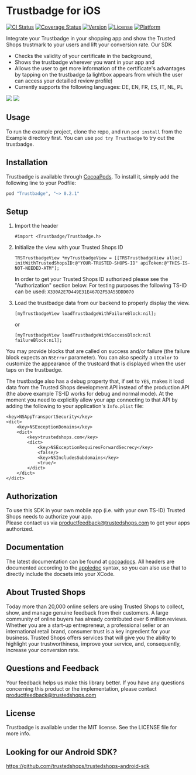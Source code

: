 # Trustbadge for iOS

[![CI Status](https://travis-ci.org/trustedshops/trustedshops-ios-sdk.svg?branch=master)](https://travis-ci.org/trustedshops/trustedshops-ios-sdk)
[![Coverage Status](https://coveralls.io/repos/github/trustedshops/trustedshops-ios-sdk/badge.svg?branch=master)](https://coveralls.io/github/trustedshops/trustedshops-ios-sdk?branch=master)
[![Version](https://img.shields.io/cocoapods/v/Trustbadge.svg?style=flat)](http://cocoapods.org/pods/Trustbadge)
[![License](https://img.shields.io/cocoapods/l/Trustbadge.svg?style=flat)](http://cocoapods.org/pods/Trustbadge)
[![Platform](https://img.shields.io/cocoapods/p/Trustbadge.svg?style=flat)](http://cocoapods.org/pods/Trustbadge)

Integrate your Trustbadge in your shopping app and show the Trusted Shops trustmark to your users and lift your conversion rate. Our SDK
- Checks the validity of your certificate in the background,
- Shows the trustbadge wherever you want in your app and
- Allows the user to get more information of the certificate's advantages by tapping on the trustbadge (a lightbox appears from which the user can access your detailled review profile)
- Currently supports the following languages: DE, EN, FR, ES, IT, NL, PL

![](https://github.com/trustedshops/trustedshops-ios-sdk/blob/master/Screenshots/iPhone-example_portrait.png)
![](https://github.com/trustedshops/trustedshops-ios-sdk/blob/master/Screenshots/iPad-example_landscape.png)

## Usage

To run the example project, clone the repo, and run `pod install` from the Example directory first. You can use `pod try Trustbadge` to try out the trustbadge.

## Installation

Trustbadge is available through [CocoaPods](http://cocoapods.org). To install
it, simply add the following line to your Podfile:

```ruby
pod "Trustbadge", "~> 0.2.1"
```

## Setup

1. Import the header

	```objc
	#import <Trustbadge/Trustbadge.h>
	```

2. Initialize the view with your Trusted Shops ID

	```objc
	TRSTrustbadgeView *myTrustbadgeView = [[TRSTrustbadgeView alloc] initWithTrustedShopsID:@"YOUR-TRUSTED-SHOPS-ID" apiToken:@"THIS-IS-NOT-NEEDED-ATM"];
	```
	
	In order to get your Trusted Shops ID authorized please see the "Authorization" section below. For testing purposes the following TS-ID can be used: ```X330A2E7D449E31E467D2F53A55DDD070```

3. Load the trustbadge data from our backend to properly display the view.

	```objc
	[myTrustbadgeView loadTrustbadgeWithFailureBlock:nil];
	```
	or
	```objc
	[myTrustbadgeView loadTrustbadgeWithSuccessBlock:nil failureBlock:nil];
	```

You may provide blocks that are called on success and/or failure (the failure block expects an `NSError` parameter).
You can also specify a `UIColor` to customize the appearance of the trustcard that is displayed when the user taps on the trustbadge.

The trustbadge also has a debug property that, if set to `YES`, makes it load data from the Trusted Shops development API instead of the production API (the above example TS-ID works for debug and normal mode).
At the moment you need to explicitly allow your app connecting to that API by adding the following to your application's `Info.plist` file:

	<key>NSAppTransportSecurity</key>
	<dict>
		<key>NSExceptionDomains</key>
		<dict>
			<key>trustedshops.com</key>
			<dict>
				<key>NSExceptionRequiresForwardSecrecy</key>
				<false/>
				<key>NSIncludesSubdomains</key>
				<true/>
			</dict>
		</dict>
	</dict>

## Authorization

To use this SDK in your own mobile app (i.e. with your own TS-ID) Trusted Shops needs to authorize your app.<br>
Please contact us via [productfeedback@trustedshops.com](mailto:productfeedback@trustedshops.com) to get your apps authorized.  

## Documentation

The latest documentation can be found at [cocoadocs](http://cocoadocs.org/docsets/Trustbadge/0.2.1/).
All headers are documented according to the [appledoc](http://appledoc.gentlebytes.com/appledoc/) syntax, so you can also use that to directly include the docsets into your XCode.

## About Trusted Shops

Today more than 20,000 online sellers are using Trusted Shops to collect, show, and manage genuine feedback from their customers. A large community of online buyers has already contributed over 6 million reviews.
Whether you are a start-up entrepreneur, a professional seller or an international retail brand, consumer trust is a key ingredient for your business. Trusted Shops offers services that will give you the ability to highlight your trustworthiness, improve your service, and, consequently, increase your conversion rate.

## Questions and Feedback

Your feedback helps us make this library better. If you have any questions concerning this product or the implementation, please contact productfeedback@trustedshops.com

## License
Trustbadge is available under the MIT license. See the LICENSE file for more info.

## Looking for our Android SDK?
https://github.com/trustedshops/trustedshops-android-sdk
